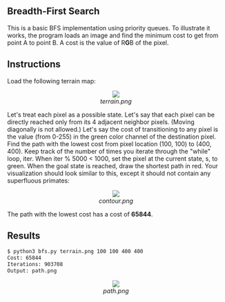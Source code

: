 ## Breadth-First Search
This is a basic BFS implementation using priority queues. To illustrate it works, the program loads an image and find the minimum cost to get from point A to point B. A cost is the value of R**G**B of the pixel.

## Instructions
Load the following terrain map:

<div align="center">
<img src="https://cloud.githubusercontent.com/assets/1221480/5770089/20223c9a-9ceb-11e4-8d7c-75abfd63f901.png">
<br/>
<i>terrain.png</i>
</div>

Let's treat each pixel as a possible state. Let's say that each pixel can be
directly reached only from its 4 adjacent neighbor pixels.
(Moving diagonally is not allowed.)
Let's say the cost of transitioning to any pixel is the value (from 0-255) in
the green color channel of the destination pixel. Find the path with the lowest
cost from pixel location (100, 100) to (400, 400). Keep track of the number of
times you iterate through the "while" loop, iter.
When iter % 5000 < 1000, set the pixel at the current state, s, to green.
When the goal state is reached, draw the shortest path in red.
Your visualization should look similar to this, except it should not contain
any superfluous primates:

<div align="center">
<img src="https://cloud.githubusercontent.com/assets/1221480/5770098/400ceb0e-9ceb-11e4-8486-8a419d803208.png">
<br/>
<i>contour.png</i>
</div>


The path with the lowest cost has a cost of **65844**.


## Results
```bash
$ python3 bfs.py terrain.png 100 100 400 400
Cost: 65844
Iterations: 903708
Output: path.png
```
<div align="center">
<img src="https://cloud.githubusercontent.com/assets/1221480/5771082/96e6f0fe-9cfb-11e4-9f60-7230093000af.png">
<br/>
<i>path.png</i>
</div>
